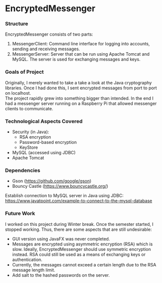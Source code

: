 # EncryptedMessenger 

### Structure
EncryptedMessenger consists of two parts:
1) MessengerClient: Command line interface for logging into accounts, sending and receiving
messages.
2) MessengerServer: Server that can be run using Apache Tomcat and MySQL. The server is used for 
exchanging messages and keys.

### Goals of Project
Originally, I merely wanted to take a take a look at the Java cryptography libraries. Once I had
done this, I sent encrypted messages from port to port on localhost.\
The project rapidly grew into something bigger than intended. In the end I had a messenger server 
running on a Raspberry Pi that allowed messenger clients to communicate.


### Technological Aspects Covered
- Security (in Java):
    - RSA encryption
    - Password-based encryption
    - KeyStore
- MySQL (accessed using JDBC)
- Apache Tomcat


### Dependencies
- Gson (https://github.com/google/gson)
- Bouncy Castle (https://www.bouncycastle.org/)

Establish connection to MySQL server in Java using JDBC:\
https://www.javatpoint.com/example-to-connect-to-the-mysql-database


### Future Work
I worked on this project during Winter break. Once the semester started, I stopped working. Thus,
there are some aspects that are still undesirable:
- GUI version using JavaFX was never completed.
- Messages are encrypted using asymmetric encryption (RSA) which is slow. Ideally, 
EncryptedMessenger should use symmetric encryption instead. RSA could still be used as a means of 
exchanging keys or authentication.
- Currently, the messages cannot exceed a certain length due to the RSA message length limit. 
- Add salt to the hashed passwords on the server.

